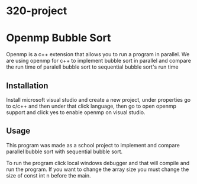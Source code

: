# 320-project
# Openmp Bubble Sort

Openmp is a c++ extension that allows you to run a program in parallel. We are using openmp for c++ to implement bubble sort in parallel and compare the run time of paralell bubble sort to sequential bubble sort's run time

## Installation
Install microsoft visual studio and create a new project, under properties go to c/c++ and then under that click language, then go to open openmp support and click yes to enable openmp on visual studio.

## Usage
This program was made as a school project to implement and compare parallel bubble sort with sequential bubble sort.

To run the program click local windows debugger and that will compile and run the program. If you want to change the array size you must change the size of const int n before the main.
